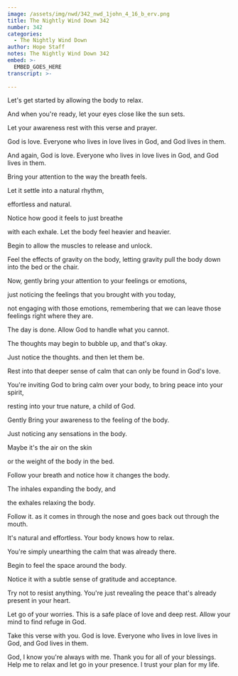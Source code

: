 ```yaml
---
image: /assets/img/nwd/342_nwd_1john_4_16_b_erv.png
title: The Nightly Wind Down 342
number: 342
categories:
  - The Nightly Wind Down
author: Hope Staff
notes: The Nightly Wind Down 342
embed: >-
  EMBED_GOES_HERE
transcript: >-
  
---
```

Let's get started by allowing the body to relax.

And when you're ready, let your eyes close like the sun sets.

Let your awareness rest with this verse and prayer.

God is love. Everyone who lives in love lives in God, and God lives in them.

And again, God is love. Everyone who lives in love lives in God, and God lives in them.

Bring your attention to the way the breath feels.

Let it settle into a natural rhythm,

effortless and natural.

Notice how good it feels to just breathe

with each exhale. Let the body feel heavier and heavier.

Begin to allow the muscles to release and unlock.

Feel the effects of gravity on the body, letting gravity pull the body down into the bed or the chair.

Now, gently bring your attention to your feelings or emotions,

just noticing the feelings that you brought with you today,

not engaging with those emotions, remembering that we can leave those feelings right where they are.

The day is done. Allow God to handle what you cannot.

The thoughts may begin to bubble up, and that's okay.

Just notice the thoughts. and then let them be.

Rest into that deeper sense of calm that can only be found in God's love.

You're inviting God to bring calm over your body, to bring peace into your spirit,

resting into your true nature, a child of God.

Gently Bring your awareness to the feeling of the body.

Just noticing any sensations in the body.

Maybe it's the air on the skin

or the weight of the body in the bed.

Follow your breath and notice how it changes the body.

The inhales expanding the body, and

the exhales relaxing the body.

Follow it. as it comes in through the nose and goes back out through the mouth.

It's natural and effortless. Your body knows how to relax.

You're simply unearthing the calm that was already there.

Begin to feel the space around the body.

Notice it with a subtle sense of gratitude and acceptance.

Try not to resist anything. You're just revealing the peace that's already present in your heart.

Let go of your worries. This is a safe place of love and deep rest. Allow your mind to find refuge in God.

Take this verse with you. God is love. Everyone who lives in love lives in God, and God lives in them.

God, I know you're always with me. Thank you for all of your blessings. Help me to relax and let go in your presence. I trust your plan for my life.

